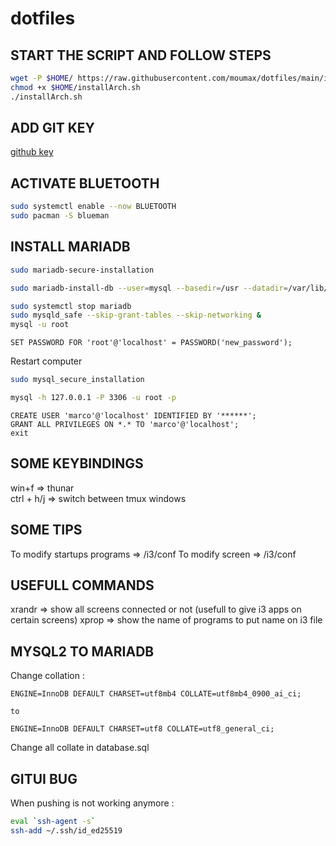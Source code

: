 # dotfiles

## START THE SCRIPT AND FOLLOW STEPS

```sh
wget -P $HOME/ https://raw.githubusercontent.com/moumax/dotfiles/main/installArch.sh && \
chmod +x $HOME/installArch.sh
./installArch.sh
```

## ADD GIT KEY

[github key](https://github.com/settings/keys)

## ACTIVATE BLUETOOTH

```sh
sudo systemctl enable --now BLUETOOTH
sudo pacman -S blueman
```

## INSTALL MARIADB

```sh
sudo mariadb-secure-installation

sudo mariadb-install-db --user=mysql --basedir=/usr --datadir=/var/lib/mysql

sudo systemctl stop mariadb
sudo mysqld_safe --skip-grant-tables --skip-networking &
mysql -u root
```

```mysql
SET PASSWORD FOR 'root'@'localhost' = PASSWORD('new_password');
```

Restart computer

```sh
sudo mysql_secure_installation
```

```sh
mysql -h 127.0.0.1 -P 3306 -u root -p
```

```mysql
CREATE USER 'marco'@'localhost' IDENTIFIED BY '******';
GRANT ALL PRIVILEGES ON *.* TO 'marco'@'localhost';
exit
```

## SOME KEYBINDINGS

win+f => thunar <br /> ctrl + h/j => switch between tmux windows

## SOME TIPS

To modify startups programs => /i3/conf To modify screen => /i3/conf

## USEFULL COMMANDS

xrandr => show all screens connected or not (usefull to give i3 apps on certain
screens) xprop => show the name of programs to put name on i3 file

## MYSQL2 TO MARIADB
Change collation : 

```mysql
ENGINE=InnoDB DEFAULT CHARSET=utf8mb4 COLLATE=utf8mb4_0900_ai_ci;

to

ENGINE=InnoDB DEFAULT CHARSET=utf8 COLLATE=utf8_general_ci;
```

Change all collate in database.sql

## GITUI BUG
When pushing is not working anymore :

```sh
eval `ssh-agent -s`
ssh-add ~/.ssh/id_ed25519
```

<br /><br /><br />
